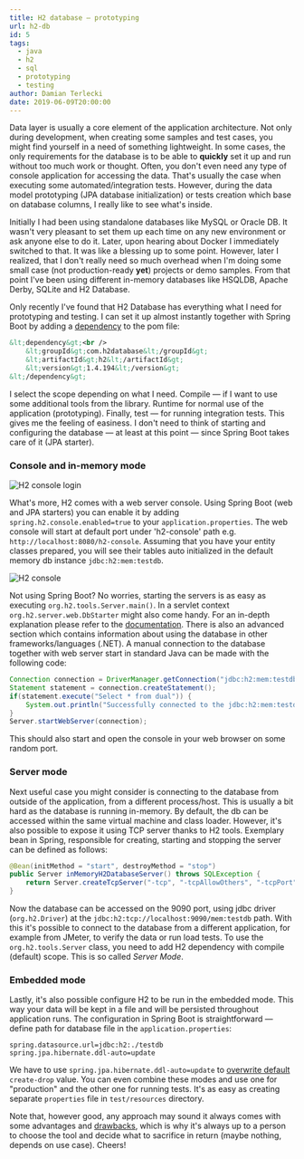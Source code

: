 ```yaml
---
title: H2 database — prototyping
url: h2-db
id: 5
tags:
  - java
  - h2
  - sql
  - prototyping
  - testing
author: Damian Terlecki
date: 2019-06-09T20:00:00
---
```


Data layer is usually a core element of the application architecture. Not only during development, when creating some samples and test cases, you might find yourself in a need of something lightweight. In some cases, the only requirements for the database is to be able to **quickly** set it up and run without too much work or thought. Often, you don't even need any type of console application for accessing the data. That's usually the case when executing some automated/integration tests. However, during the data model prototyping (JPA database initialization) or tests creation which base on database columns, I really like to see what's inside.

Initially I had been using standalone databases like MySQL or Oracle DB. It wasn't very pleasant to set them up each time on any new environment or ask anyone else to do it. Later, upon hearing about Docker I immediately switched to that. It was like a blessing up to some point. However, later I realized, that I don't really need so much overhead when I'm doing some small case (not production-ready **yet**) projects or demo samples. From that point I've been using different in-memory databases like HSQLDB, Apache Derby, SQLite and H2 Database.

Only recently I've found that H2 Database has everything what I need for prototyping and testing. I can set it up almost instantly together with Spring Boot by adding a [dependency](https://mvnrepository.com/artifact/com.h2database/h2) to the pom file:

```xml
&lt;dependency&gt;<br />
    &lt;groupId&gt;com.h2database&lt;/groupId&gt;
    &lt;artifactId&gt;h2&lt;/artifactId&gt;
    &lt;version&gt;1.4.194&lt;/version&gt;
&lt;/dependency&gt;
```

I select the scope depending on what I need. Compile — if I want to use some additional tools from the library. Runtime for normal use of the application (prototyping). Finally, test — for running integration tests. This gives me the feeling of easiness. I don't need to think of starting and configuring the database — at least at this point — since Spring Boot takes care of it (JPA starter).

### Console and in-memory mode

<img src="/img/lazy/h2-console-login.jpg" alt="H2 console login" title="H2 console login" data-src="/img/hq/h2-console-login.jpg">

What's more, H2 comes with a web server console. Using Spring Boot (web and JPA starters) you can enable it by adding `spring.h2.console.enabled=true` to your `application.properties`. The web console will start at default port under 'h2-console' path e.g. `http://localhost:8080/h2-console`. Assuming that you have your entity classes prepared, you will see their tables auto initialized in the default memory db instance `jdbc:h2:mem:testdb`.

<img src="/img/lazy/h2-console.jpg" alt="H2 console" title="H2 console" data-src="/img/hq/h2-console.jpg">

Not using Spring Boot? No worries, starting the servers is as easy as executing `org.h2.tools.Server.main()`. In a servlet context `org.h2.server.web.DbStarter` might also come handy. For an in-depth explanation please refer to the [documentation](http://www.h2database.com/html/tutorial.html). There is also an advanced section which contains information about using the database in other frameworks/languages (.NET). A manual connection to the database together with web server start in standard Java can be made with the following code:
```java
Connection connection = DriverManager.getConnection("jdbc:h2:mem:testdb", "sa", "");
Statement statement = connection.createStatement();
if(statement.execute("Select * from dual")) {
    System.out.println("Successfully connected to the jdbc:h2:mem:testdb");
}
Server.startWebServer(connection);
```
This should also start and open the console in your web browser on some random port.

### Server mode

Next useful case you might consider is connecting to the database from outside of the application, from a different process/host. This is usually a bit hard as the database is running in-memory. By default, the db can be accessed within the same virtual machine and class loader. However, it's also possible to expose it using TCP server thanks to H2 tools. Exemplary bean in Spring, responsible for creating, starting and stopping the server can be defined as follows:
```java
@Bean(initMethod = "start", destroyMethod = "stop")
public Server inMemoryH2DatabaseServer() throws SQLException {
    return Server.createTcpServer("-tcp", "-tcpAllowOthers", "-tcpPort", "9090");
}
```
Now the database can be accessed on the 9090 port, using jdbc driver (`org.h2.Driver`) at the `jdbc:h2:tcp://localhost:9090/mem:testdb` path. With this it's possible to connect to the database from a different application, for example from JMeter, to verify the data or run load tests. To use the `org.h2.tools.Server` class, you need to add H2 dependency with compile (default) scope. This is so called *Server Mode*.

### Embedded mode

Lastly, it's also possible configure H2 to be run in the embedded mode. This way your data will be kept in a file and will be persisted throughout application runs. The configuration in Spring Boot is straightforward — define path for database file in the `application.properties`:
```properties
spring.datasource.url=jdbc:h2:./testdb
spring.jpa.hibernate.ddl-auto=update
```
We have to use `spring.jpa.hibernate.ddl-auto=update` to [overwrite default](https://docs.spring.io/spring-boot/docs/current/reference/html/howto-database-initialization.html) `create-drop` value. You can even combine these modes and use one for "production" and the other one for running tests. It's as easy as creating separate `properties` file in `test/resources` directory.

Note that, however good, any approach may sound it always comes with some advantages and [drawbacks](https://phauer.com/2017/dont-use-in-memory-databases-tests-h2/), which is why it's always up to a person to choose the tool and decide what to sacrifice in return (maybe nothing, depends on use case). Cheers!